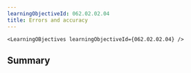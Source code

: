 ```yaml
---
learningObjectiveId: 062.02.02.04
title: Errors and accuracy
---
```


```tsx eval
<LearningOBjectives learningObjectiveId={062.02.02.04} />
```

## Summary
